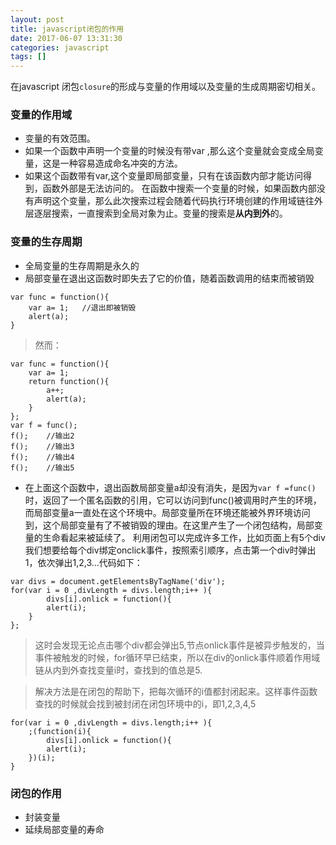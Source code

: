 ```yaml
---
layout: post
title: javascript闭包的作用
date: 2017-06-07 13:31:30
categories: javascript
tags: []
---
```

在javascript
闭包`closure`的形成与变量的作用域以及变量的生成周期密切相关。
### 变量的作用域
- 变量的有效范围。
- 如果一个函数中声明一个变量的时候没有带var ,那么这个变量就会变成全局变量，这是一种容易造成命名冲突的方法。
- 如果这个函数带有var,这个变量即局部变量，只有在该函数内部才能访问得到，函数外部是无法访问的。
在函数中搜索一个变量的时候，如果函数内部没有声明这个变量，那么此次搜索过程会随着代码执行环境创建的作用域链往外层逐层搜索，一直搜索到全局对象为止。变量的搜索是**从内到外**的。
### 变量的生存周期
- 全局变量的生存周期是永久的
- 局部变量在退出这函数时即失去了它的价值，随着函数调用的结束而被销毁

```
var func = function(){
	var a= 1;	//退出即被销毁
	alert(a);
}
```

>然而：

```
var func = function(){
	var a= 1; 
	return function(){
		a++;
		alert(a);
	}
};
var f = func();
f();	//输出2
f();	//输出3
f();	//输出4
f();	//输出5
```

- 在上面这个函数中，退出函数局部变量a却没有消失，是因为`var f =func()`时，返回了一个匿名函数的引用，它可以访问到func()被调用时产生的环境，
而局部变量a一直处在这个环境中。局部变量所在环境还能被外界环境访问到，这个局部变量有了不被销毁的理由。在这里产生了一个闭包结构，局部变量的生命看起来被延续了。
利用闭包可以完成许多工作，比如页面上有5个div我们想要给每个div绑定onclick事件，按照索引顺序，点击第一个div时弹出1，依次弹出1,2,3...代码如下：

```
var divs = document.getElementsByTagName('div');
for(var i = 0 ,divLength = divs.length;i++ ){
		divs[i].onlick = function(){
		alert(i);
	}
};

```
>这时会发现无论点击哪个div都会弹出5,节点onlick事件是被异步触发的，当事件被触发的时候，for循环早已结束，所以在div的onlick事件顺着作用域链从内到外查找变量i时，查找到的值总是5.

>解决方法是在闭包的帮助下，把每次循环的i值都封闭起来。这样事件函数查找的时候就会找到被封闭在闭包环境中的i，即1,2,3,4,5

```
for(var i = 0 ,divLength = divs.length;i++ ){
	;(function(i){
        divs[i].onlick = function(){
		alert(i);
	})(i);
}
```
### 闭包的作用
- 封装变量
- 延续局部变量的寿命


